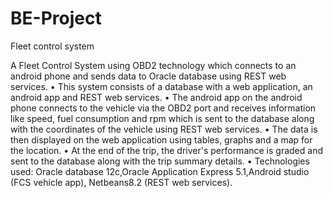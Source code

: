 # BE-Project
Fleet control system

A Fleet Control System using OBD2 technology which connects to an android phone and sends data to Oracle database using REST web services.
•	This system consists of a database with a web application, an android app and REST web services. 
•	The android app on the android phone connects to the vehicle via the OBD2 port and receives information like speed, fuel      consumption and rpm which is sent to the database along with the coordinates of the vehicle using REST web services. 
•	The data is then displayed on the web application using tables, graphs and a map for the location. 
•	At the end of the trip, the driver's performance is graded and sent to the database along with the trip summary details. 
•	Technologies used: Oracle database 12c,Oracle Application Express 5.1,Android studio (FCS vehicle app), Netbeans8.2 (REST web services).
